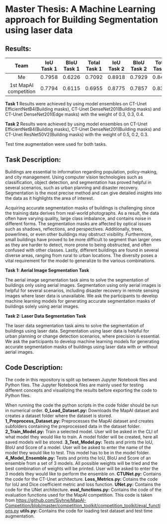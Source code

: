 # Master Thesis: A Machine Learning approach for Building Segmentation using laser data

## Results:
|   Team   | IoU Task 1 | BIoU Task 1 | Total Task 1 | IoU Task 2 | BIoU Task 2 | Total Task 2 |    Score   | 
|:--------:|:------------:|:-------------:|:--------------:|:------------:|:-------------:|:--------------:|:----------:|
| Me |    0.7958    |     0.6226    |     0.7092     |    0.8918    |     0.7929    |     0.8423     | **0.7758** |
| 1st MapAI competition |    0.7794    |     0.6115    |     0.6955     |    0.8775    |     0.7857    |     0.8316     | **0.7635** |

**Task 1**
Results were achieved by using model ensembles on CT-Unet EfficientNetB4(Building masks), CT-Unet DenseNet201(Building masks) and CT-Unet DenseNet201(Edge masks) with the weight of 0.3, 0.3, 0.4.

**Task 2**
Results were achieved by using model ensembles on CT-Unet EfficientNetB4(Building masks), CT-Unet DenseNet201(Building masks) and CT-Unet ResNet50V2(Building masks) with the weight of 0.5, 0.2, 0.3.

Test time augmentation were used for both tasks.

## Task Description:
Buildings are essential to information regarding population, policy-making, and city management. Using computer vision technologies such as classification, object detection, and segmentation has proved helpful in several scenarios, such as urban planning and disaster recovery. Segmentation is the most precise method and can give detailed insights into the data as it highlights the area of interest.

Acquiring accurate segmentation masks of buildings is challenging since the training data derives from real-world photographs. As a result, the data often have varying quality, large class imbalance, and contains noise in different forms. The segmentation masks are affected by optical issues such as shadows, reflections, and perspectives. Additionally, trees, powerlines, or even other buildings may obstruct visibility. Furthermore, small buildings have proved to be more difficult to segment than larger ones as they are harder to detect, more prone to being obstructed, and often confused with other classes. Lastly, different buildings are found in several diverse areas, ranging from rural to urban locations. The diversity poses a vital requirement for the model to generalize to the various combinations.

**Task 1: Aerial Image Segmentation Task**

The aerial image segmentation task aims to solve the segmentation of buildings only using aerial images. Segmentation using only aerial images is helpful for several scenarios, including disaster recovery in remote sensing images where laser data is unavailable. We ask the participants to develop machine learning models for generating accurate segmentation masks of buildings solely using aerial images.

**Task 2: Laser Data Segmentation Task**

The laser data segmentation task aims to solve the segmentation of buildings using laser data. Segmentation using laser data is helpful for urban planning or change detection scenarios, where precision is essential. We ask the participants to develop machine learning models for generating accurate segmentation masks of buildings using laser data with or without aerial images.

## Code Description:
The code in this repository is split up between Jupyter Notebook files and Python files. The Jupyter Notebook files are mainly used for testing different concepts and visualizing the results before exporting the code to Python files. 

When running the code the python scripts in the code folder should be run in numerical order.
**0_Load_Dataset.py:** Downloads the MapAI dataset and creates a dataset folder where the dataset is stored. 
**1_Preprocess_Dataset.py:** Preprocesses the MapAI dataset and creates subfolders containing the preprocessed data in the dataset folder.
**2_Train_Model.py:** Train a selected model. User will be asked in the CLI of what model they would like to train. A model folder will be created, here all saved models will be stored.
**3_Test_Model.py:** Tests and prints the IoU, BIoU and Score of a model. User will be asked to enter the name of the model they would like to test. This model has to be in the model folder.
**4_Model_Ensemble.py:** Tests and prints the IoU, BIoU and Score of an ensemble from a set of 3 models. All possible weights will be tried and the best combination of weights will be printed. User will be asked to enter the 3 models they would like to perform the ensemble on.
**CTUNet.py:** Contains the code for the CT-Unet architecture.
**Loss_Metrics.py:** Cotains the code for IoU and Dice coefficient metric and loss function.
**UNet.py:** Contains the code for the UNet architecture.
**eval_functions.py:** Contains the code of the evaluation functions used for the MapAI competition. This code is taken from https://github.com/Sjyhne/MapAI-Competition/blob/master/competition_toolkit/competition_toolkit/eval_functions.py
**utils.py:** Contains the code for loading test dataset and test time augmentation.



